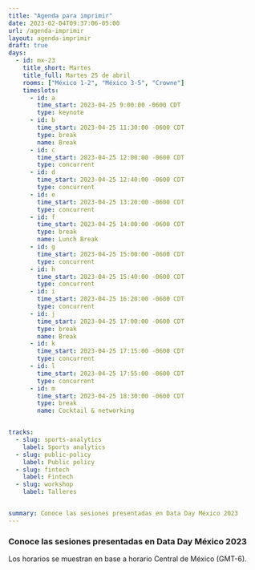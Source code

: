 ```yaml
---
title: "Agenda para imprimir"
date: 2023-02-04T09:37:06-05:00
url: /agenda-imprimir
layout: agenda-imprimir
draft: true
days: 
  - id: mx-23
    title_short: Martes
    title_full: Martes 25 de abril
    rooms: ["México 1-2", "México 3-5", "Crowne"]
    timeslots: 
      - id: a
        time_start: 2023-04-25 9:00:00 -0600 CDT
        type: keynote
      - id: b
        time_start: 2023-04-25 11:30:00 -0600 CDT
        type: break
        name: Break
      - id: c
        time_start: 2023-04-25 12:00:00 -0600 CDT
        type: concurrent
      - id: d
        time_start: 2023-04-25 12:40:00 -0600 CDT
        type: concurrent
      - id: e
        time_start: 2023-04-25 13:20:00 -0600 CDT
        type: concurrent
      - id: f
        time_start: 2023-04-25 14:00:00 -0600 CDT
        type: break
        name: Lunch Break
      - id: g
        time_start: 2023-04-25 15:00:00 -0600 CDT
        type: concurrent
      - id: h
        time_start: 2023-04-25 15:40:00 -0600 CDT
        type: concurrent
      - id: i
        time_start: 2023-04-25 16:20:00 -0600 CDT
        type: concurrent
      - id: j
        time_start: 2023-04-25 17:00:00 -0600 CDT
        type: break
        name: Break
      - id: k
        time_start: 2023-04-25 17:15:00 -0600 CDT
        type: concurrent
      - id: l
        time_start: 2023-04-25 17:55:00 -0600 CDT
        type: concurrent
      - id: m
        time_start: 2023-04-25 18:30:00 -0600 CDT
        type: break
        name: Cocktail & networking


tracks:
  - slug: sports-analytics
    label: Sports analytics
  - slug: public-policy
    label: Public policy 
  - slug: fintech
    label: Fintech 
  - slug: workshop
    label: Talleres


summary: Conoce las sesiones presentadas en Data Day México 2023
---
```


### Conoce las sesiones presentadas en Data Day México 2023

<p>Los horarios se muestran en base a horario Central de México (GMT-6).</p>
